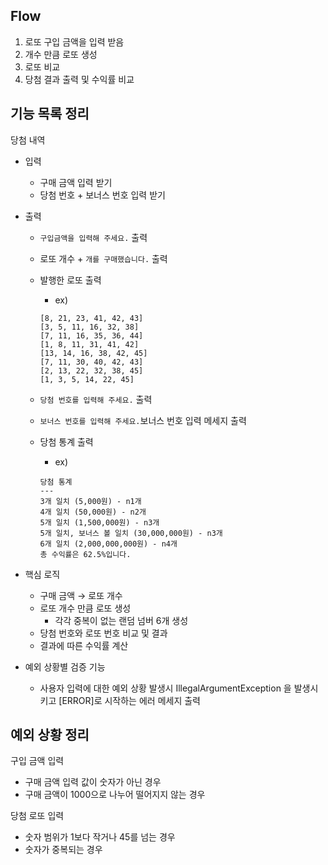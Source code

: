 ## Flow
1. 로또 구입 금액을 입력 받음
2. 개수 만큼 로또 생성
3. 로또 비교
4. 당첨 결과 출력 및 수익률 비교

## 기능 목록 정리
당첨 내역
- 입력
    - 구매 금액 입력 받기
    - 당첨 번호 + 보너스 번호 입력 받기
- 출력
    - `구입금액을 입력해 주세요.` 출력
    - 로또 개수 + `개를 구매했습니다.` 출력
    - 발행한 로또 출력
        - ex)

        ```
        [8, 21, 23, 41, 42, 43]
        [3, 5, 11, 16, 32, 38]
        [7, 11, 16, 35, 36, 44]
        [1, 8, 11, 31, 41, 42]
        [13, 14, 16, 38, 42, 45]
        [7, 11, 30, 40, 42, 43]
        [2, 13, 22, 32, 38, 45]
        [1, 3, 5, 14, 22, 45]
        ```

    - `당첨 번호를 입력해 주세요.` 출력
    - `보너스 번호를 입력해 주세요.`보너스 번호 입력 메세지 출력
    - 당첨 통계 출력
        - ex)
      ```
      당첨 통계
      ---
      3개 일치 (5,000원) - n1개
      4개 일치 (50,000원) - n2개
      5개 일치 (1,500,000원) - n3개
      5개 일치, 보너스 볼 일치 (30,000,000원) - n3개
      6개 일치 (2,000,000,000원) - n4개
      총 수익률은 62.5%입니다.

      ```

- 핵심 로직
    - 구매 금액 → 로또 개수
    - 로또 개수 만큼 로또 생성
        - 각각 중복이 없는 랜덤 넘버 6개 생성
    - 당첨 번호와 로또 번호 비교 및 결과
    - 결과에 따른 수익률 계산

- 예외 상황별 검증 기능
    - 사용자 입력에 대한 예외 상황 발생시 IllegalArgumentException 을 발생시키고 [ERROR]로 시작하는 에러 메세지 출력


## 예외 상황 정리

구입 금액 입력
- 구매 금액 입력 값이 숫자가 아닌 경우
- 구매 금액이 1000으로 나누어 떨어지지 않는 경우

당첨 로또 입력
- 숫자 범위가 1보다 작거나 45를 넘는 경우
- 숫자가 중복되는 경우
